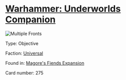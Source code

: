 # [Warhammer: Underworlds Companion](https://guidokessels.github.io/wh-underworlds)

  

![Multiple Fronts](https://warhammerunderworlds.com/wp-content/uploads/sites/6/2018/03/275_ENG.png)



Type: Objective

Faction: [Universal](https://guidokessels.github.io/wh-underworlds/factions/universal)

Found in: [Magore's Fiends Expansion](https://guidokessels.github.io/wh-underworlds/locations/magores-fiends-expansion)

Card number: 275
